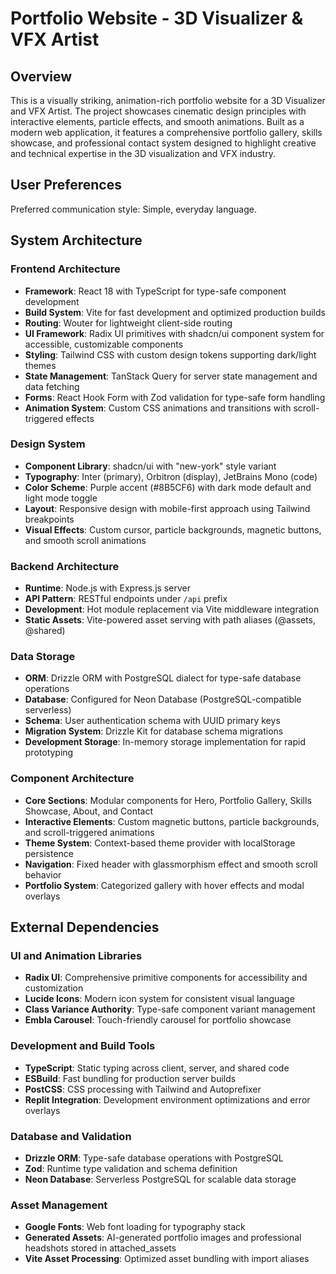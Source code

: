 # Portfolio Website - 3D Visualizer & VFX Artist

## Overview

This is a visually striking, animation-rich portfolio website for a 3D Visualizer and VFX Artist. The project showcases cinematic design principles with interactive elements, particle effects, and smooth animations. Built as a modern web application, it features a comprehensive portfolio gallery, skills showcase, and professional contact system designed to highlight creative and technical expertise in the 3D visualization and VFX industry.

## User Preferences

Preferred communication style: Simple, everyday language.

## System Architecture

### Frontend Architecture
- **Framework**: React 18 with TypeScript for type-safe component development
- **Build System**: Vite for fast development and optimized production builds
- **Routing**: Wouter for lightweight client-side routing
- **UI Framework**: Radix UI primitives with shadcn/ui component system for accessible, customizable components
- **Styling**: Tailwind CSS with custom design tokens supporting dark/light themes
- **State Management**: TanStack Query for server state management and data fetching
- **Forms**: React Hook Form with Zod validation for type-safe form handling
- **Animation System**: Custom CSS animations and transitions with scroll-triggered effects

### Design System
- **Component Library**: shadcn/ui with "new-york" style variant
- **Typography**: Inter (primary), Orbitron (display), JetBrains Mono (code)
- **Color Scheme**: Purple accent (#8B5CF6) with dark mode default and light mode toggle
- **Layout**: Responsive design with mobile-first approach using Tailwind breakpoints
- **Visual Effects**: Custom cursor, particle backgrounds, magnetic buttons, and smooth scroll animations

### Backend Architecture
- **Runtime**: Node.js with Express.js server
- **API Pattern**: RESTful endpoints under `/api` prefix
- **Development**: Hot module replacement via Vite middleware integration
- **Static Assets**: Vite-powered asset serving with path aliases (@assets, @shared)

### Data Storage
- **ORM**: Drizzle ORM with PostgreSQL dialect for type-safe database operations
- **Database**: Configured for Neon Database (PostgreSQL-compatible serverless)
- **Schema**: User authentication schema with UUID primary keys
- **Migration System**: Drizzle Kit for database schema migrations
- **Development Storage**: In-memory storage implementation for rapid prototyping

### Component Architecture
- **Core Sections**: Modular components for Hero, Portfolio Gallery, Skills Showcase, About, and Contact
- **Interactive Elements**: Custom magnetic buttons, particle backgrounds, and scroll-triggered animations
- **Theme System**: Context-based theme provider with localStorage persistence
- **Navigation**: Fixed header with glassmorphism effect and smooth scroll behavior
- **Portfolio System**: Categorized gallery with hover effects and modal overlays

## External Dependencies

### UI and Animation Libraries
- **Radix UI**: Comprehensive primitive components for accessibility and customization
- **Lucide Icons**: Modern icon system for consistent visual language
- **Class Variance Authority**: Type-safe component variant management
- **Embla Carousel**: Touch-friendly carousel for portfolio showcase

### Development and Build Tools
- **TypeScript**: Static typing across client, server, and shared code
- **ESBuild**: Fast bundling for production server builds
- **PostCSS**: CSS processing with Tailwind and Autoprefixer
- **Replit Integration**: Development environment optimizations and error overlays

### Database and Validation
- **Drizzle ORM**: Type-safe database operations with PostgreSQL
- **Zod**: Runtime type validation and schema definition
- **Neon Database**: Serverless PostgreSQL for scalable data storage

### Asset Management
- **Google Fonts**: Web font loading for typography stack
- **Generated Assets**: AI-generated portfolio images and professional headshots stored in attached_assets
- **Vite Asset Processing**: Optimized asset bundling with import aliases